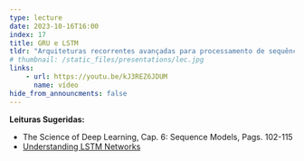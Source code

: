 ```yaml
---
type: lecture
date: 2023-10-16T16:00
index: 17
title: GRU e LSTM
tldr: "Arquiteturas recorrentes avançadas para processamento de sequências longas."
# thumbnail: /static_files/presentations/lec.jpg
links: 
    - url: https://youtu.be/kJ3REZ6JDUM
      name: vídeo
hide_from_announcments: false
---
```

**Leituras Sugeridas:**
- The Science of Deep Learning, Cap. 6: Sequence Models, Pags. 102-115
- [Understanding LSTM Networks](https://colah.github.io/posts/2015-08-Understanding-LSTMs/)

